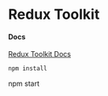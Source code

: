 # Redux Toolkit

#### Docs

[Redux Toolkit Docs](https://redux-toolkit.js.org/introduction/getting-started)


```sh
npm install 
```
npm start


